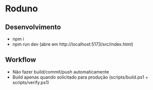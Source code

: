 # Roduno

## Desenvolvimento
- npm i
- npm run dev (abre em http://localhost:5173/src/index.html)

## Workflow
- Não fazer build/commit/push automaticamente
- Build apenas quando solicitado para produção (scripts/build.ps1 + scripts/verify.ps1)

